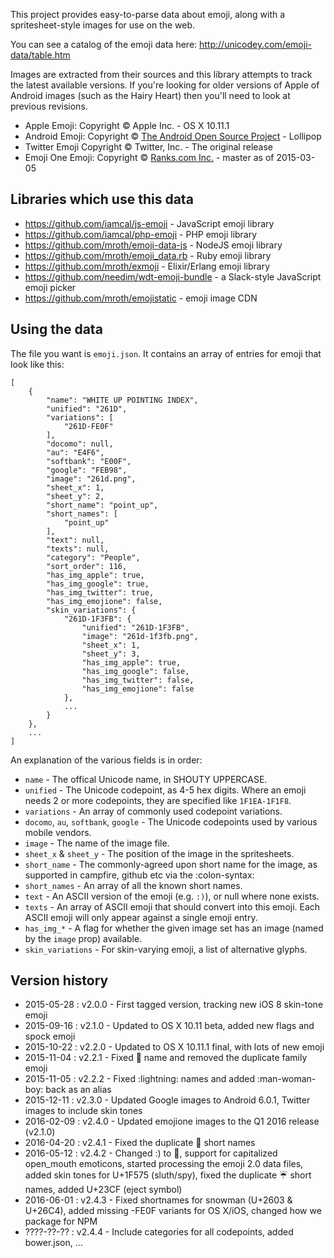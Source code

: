 This project provides easy-to-parse data about emoji, along with a spritesheet-style 
images for use on the web.

You can see a catalog of the emoji data here: http://unicodey.com/emoji-data/table.htm

Images are extracted from their sources and this library attempts to track the latest
available versions. If you're looking for older versions of Apple of Android images
(such as the Hairy Heart) then you'll need to look at previous revisions.

* Apple Emoji: Copyright &copy; Apple Inc. - OS X 10.11.1
* Android Emoji: Copyright &copy; [The Android Open Source Project](https://s3-eu-west-1.amazonaws.com/tw-font/android/NOTICE) - Lollipop
* Twitter Emoji Copyright &copy; Twitter, Inc. - The original release
* Emoji One Emoji: Copyright &copy; [Ranks.com Inc.](http://www.emojione.com/developers) - master as of 2015-03-05

## Libraries which use this data

* https://github.com/iamcal/js-emoji - JavaScript emoji library
* https://github.com/iamcal/php-emoji - PHP emoji library
* https://github.com/mroth/emoji-data-js - NodeJS emoji library
* https://github.com/mroth/emoji_data.rb - Ruby emoji library
* https://github.com/mroth/exmoji - Elixir/Erlang emoji library
* https://github.com/needim/wdt-emoji-bundle - a Slack-style JavaScript emoji picker
* https://github.com/mroth/emojistatic - emoji image CDN

## Using the data

The file you want is `emoji.json`. It contains an array of entries for emoji that 
look like this:

	[
		{
			"name": "WHITE UP POINTING INDEX",
			"unified": "261D",
			"variations": [
				"261D-FE0F"
			],
			"docomo": null,
			"au": "E4F6",
			"softbank": "E00F",
			"google": "FEB98",
			"image": "261d.png",
			"sheet_x": 1,
			"sheet_y": 2,
			"short_name": "point_up",
			"short_names": [
				"point_up"
			],
			"text": null,
			"texts": null,
			"category": "People",
			"sort_order": 116,
			"has_img_apple": true,
			"has_img_google": true,
			"has_img_twitter": true,
			"has_img_emojione": false,
			"skin_variations": {
				"261D-1F3FB": {
					"unified": "261D-1F3FB",
					"image": "261d-1f3fb.png",
					"sheet_x": 1,
					"sheet_y": 3,
					"has_img_apple": true,
					"has_img_google": false,
					"has_img_twitter": false,
					"has_img_emojione": false
				},
				...
			}
		},
		...
	]

An explanation of the various fields is in order:

* `name` - The offical Unicode name, in SHOUTY UPPERCASE.
* `unified` - The Unicode codepoint, as 4-5 hex digits. Where an emoji
   needs 2 or more codepoints, they are specified like `1F1EA-1F1F8`.
* `variations` - An array of commonly used codepoint variations.
* `docomo`, `au`, `softbank`, `google` - The Unicode codepoints used
   by various mobile vendors.
* `image` - The name of the image file.
* `sheet_x` & `sheet_y` - The position of the image in the spritesheets.
* `short_name` - The commonly-agreed upon short name for the image, as
   supported in campfire, github etc via the :colon-syntax:
* `short_names` - An array of all the known short names.
* `text` - An ASCII version of the emoji (e.g. `:)`), or null where
   none exists.
* `texts` - An array of ASCII emoji that should convert into this emoji.
   Each ASCII emoji will only appear against a single emoji entry.
* `has_img_*` - A flag for whether the given image set has an image (named by the `image` prop) available.
* `skin_variations` - For skin-varying emoji, a list of alternative glyphs.


## Version history

* 2015-05-28 : v2.0.0 - First tagged version, tracking new iOS 8 skin-tone emoji
* 2015-09-16 : v2.1.0 - Updated to OS X 10.11 beta, added new flags and spock emoji
* 2015-10-22 : v2.2.0 - Updated to OS X 10.11.1 final, with lots of new emoji
* 2015-11-04 : v2.2.1 - Fixed :scorpion: name and removed the duplicate family emoji
* 2015-11-05 : v2.2.2 - Fixed :lightning: names and added :man-woman-boy: back as an alias
* 2015-12-11 : v2.3.0 - Updated Google images to Android 6.0.1, Twitter images to include skin tones
* 2016-02-09 : v2.4.0 - Updated emojione images to the Q1 2016 release (v2.1.0)
* 2016-04-20 : v2.4.1 - Fixed the duplicate :satellite: short names
* 2016-05-12 : v2.4.2 - Changed :) to :slightly_smiling_face:, support for capitalized open_mouth emoticons, started processing the emoji 2.0 data files, added skin tones for U+1F575 (sluth/spy), fixed the duplicate :umbrella: short names, added U+23CF (eject symbol)
* 2016-06-01 : v2.4.3 - Fixed shortnames for snowman (U+2603 & U+26C4), added missing -FE0F variants for OS X/iOS, changed how we package for NPM
* ????-??-?? : v2.4.4 - Include categories for all codepoints, added bower.json, ...
